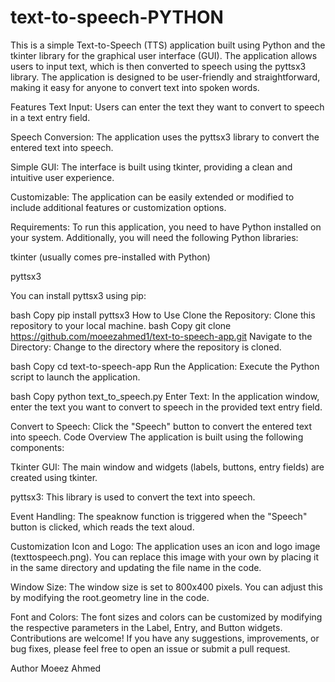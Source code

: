 # text-to-speech-PYTHON
This is a simple Text-to-Speech (TTS) application built using Python and the tkinter library for the graphical user interface (GUI). The application allows users to input text, which is then converted to speech using the pyttsx3 library. The application is designed to be user-friendly and straightforward, making it easy for anyone to convert text into spoken words.

Features
Text Input: Users can enter the text they want to convert to speech in a text entry field.

Speech Conversion: The application uses the pyttsx3 library to convert the entered text into speech.

Simple GUI: The interface is built using tkinter, providing a clean and intuitive user experience.

Customizable: The application can be easily extended or modified to include additional features or customization options.

Requirements:
To run this application, you need to have Python installed on your system. Additionally, you will need the following Python libraries:

tkinter (usually comes pre-installed with Python)

pyttsx3

You can install pyttsx3 using pip:

bash
Copy
pip install pyttsx3
How to Use
Clone the Repository: Clone this repository to your local machine.
bash
Copy
git clone https://github.com/moeezahmed1/text-to-speech-app.git
Navigate to the Directory: Change to the directory where the repository is cloned.

bash
Copy
cd text-to-speech-app
Run the Application: Execute the Python script to launch the application.

bash
Copy
python text_to_speech.py
Enter Text: In the application window, enter the text you want to convert to speech in the provided text entry field.

Convert to Speech: Click the "Speech" button to convert the entered text into speech.
Code Overview
The application is built using the following components:

Tkinter GUI: The main window and widgets (labels, buttons, entry fields) are created using tkinter.

pyttsx3: This library is used to convert the text into speech.

Event Handling: The speaknow function is triggered when the "Speech" button is clicked, which reads the text aloud.

Customization
Icon and Logo: The application uses an icon and logo image (texttospeech.png). You can replace this image with your own by placing it in the same directory and updating the file name in the code.

Window Size: The window size is set to 800x400 pixels. You can adjust this by modifying the root.geometry line in the code.

Font and Colors: The font sizes and colors can be customized by modifying the respective parameters in the Label, Entry, and Button widgets.
Contributions are welcome! If you have any suggestions, improvements, or bug fixes, please feel free to open an issue or submit a pull request.

Author
Moeez Ahmed
